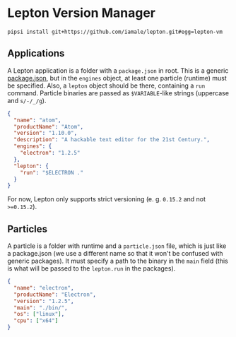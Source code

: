 # Lepton Version Manager

```
pipsi install git+https://github.com/iamale/lepton.git#egg=lepton-vm
```

## Applications

A Lepton application is a folder with a `package.json` in root. This is
a generic [package.json](https://docs.npmjs.com/files/package.json), but
in the `engines` object, at least one particle (runtime) must be specified.
Also, a `lepton` object should be there, containing a `run` command. Particle
binaries are passed as `$VARIABLE`-like strings (uppercase and `s/-/_/g`).

```json
{
  "name": "atom",
  "productName": "Atom",
  "version": "1.10.0",
  "description": "A hackable text editor for the 21st Century.",
  "engines": {
    "electron": "1.2.5"
  },
  "lepton": {
    "run": "$ELECTRON ."
  }
}
```

For now, Lepton only supports strict versioning (e. g. `0.15.2` and not
`>=0.15.2`).

## Particles

A particle is a folder with runtime and a `particle.json` file, which is just
like a package.json (we use a different name so that it won't be confused with
generic packages). It must specify a path to the binary in the `main` field
(this is what will be passed to the `lepton.run` in the packages).

```json
{
  "name": "electron",
  "productName": "Electron",
  "version": "1.2.5",
  "main": "./bin/",
  "os": ["linux"],
  "cpu": ["x64"]
}
```
